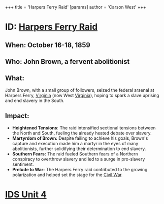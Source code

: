 +++
 title = 'Harpers Ferry Raid'
[params]
	author = 'Carson West'
+++
# ID: [Harpers Ferry Raid](./../harpers-ferry-raid/) 
## When: October 16-18, 1859

## Who: John Brown, a fervent abolitionist

## What: 
John Brown, with a small group of followers, seized the federal arsenal at Harpers Ferry, [Virginia](./../virginia/) (now West [Virginia](./../virginia/)), hoping to spark a slave uprising and end slavery in the South.

## Impact: 

* **Heightened Tensions:** The raid intensified sectional tensions between the North and South, fueling the already heated debate over slavery. 
* **Martyrdom of Brown:** Despite failing to achieve his goals, Brown's capture and execution made him a martyr in the eyes of many abolitionists, further solidifying their determination to end slavery.
* **Southern Fears:** The raid fueled Southern fears of a Northern conspiracy to overthrow slavery and led to a surge in pro-slavery sentiment.
* **Prelude to War:** The Harpers Ferry raid contributed to the growing polarization and helped set the stage for the [Civil War](./../civil-war/). 

# [IDS Unit 4](./../ids-unit-4/)